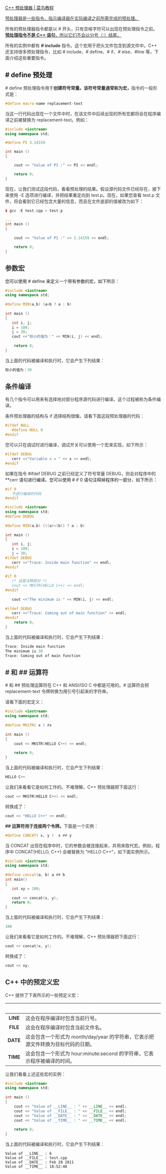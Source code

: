 [C++ 预处理器 | 菜鸟教程](https://www.runoob.com/cplusplus/cpp-preprocessor.html)

<u><font style="color:rgb(51, 51, 51);">预处理器是一些指令，指示编译器在实际编译之前所需完成的预处理。</font></u>

<font style="color:rgb(51, 51, 51);">所有的预处理器指令都是以 # 开头，只有空格字符可以出现在预处理指令之前。</font>**<u><font style="color:rgb(51, 51, 51);">预处理指令不是 C++ 语句</font></u>**<u><font style="color:rgb(51, 51, 51);">，所以它们不会以分号（;）结尾。</font></u>

<font style="color:rgb(51, 51, 51);">所有的实例中都有 </font>**<font style="color:rgb(51, 51, 51);"># include</font>**<font style="color:rgb(51, 51, 51);"> 指令。这个宏用于把头文件包含到源文件中。C++ 还支持很多预处理指令，比如 # include、# define、# if、# else、#line 等，下面介绍这些重要指令。</font>

## # define 预处理
<font style="color:rgb(51, 51, 51);"># define 预处理指令用于</font>**<font style="color:rgb(51, 51, 51);">创建符号常量。该符号常量通常称为宏，</font>**<font style="color:rgb(51, 51, 51);">指令的一般形式是：</font>

```cpp
#define macro-name replacement-text 
```

<font style="color:rgb(51, 51, 51);">当这一行代码出现在一个文件中时，在该文件中后续出现的所有宏都将会在程序编译之前被替换为 replacement-text。例如：</font>

```cpp
#include <iostream>
using namespace std;

#define PI 3.14159

int main ()
{

    cout << "Value of PI :" << PI << endl; 

    return 0;
}
```

<font style="color:rgb(51, 51, 51);">现在，让我们测试这段代码，看看预处理的结果。假设源代码文件已经存在，接下来使用 -E 选项进行编译，并把结果重定向到 test.p。现在，如果您查看 test.p 文件，将会看到它已经包含大量的信息，而且在文件底部的值被改为如下：</font>

```cpp
$ gcc -E test.cpp > test.p

...
int main ()
{
 
    cout << "Value of PI :" << 3.14159 << endl; 

    return 0;
}

```

## <font style="color:rgb(51, 51, 51);">参数宏</font>
您可以使用 # define 来定义一个带有参数的宏，如下所示：

```cpp
#include <iostream>
using namespace std;
 
#define MIN(a,b) (a<b ? a : b)
 
int main ()
{
   int i, j;
   i = 100;
   j = 30;
   cout <<"较小的值为：" << MIN(i, j) << endl;
 
    return 0;
}
```

<font style="color:rgb(51, 51, 51);">当上面的代码被编译和执行时，它会产生下列结果：</font>

```cpp
较小的值为：30
```

## <font style="color:rgb(51, 51, 51);">条件编译</font>
<font style="color:rgb(51, 51, 51);">有几个指令可以用来有选择地对部分程序源代码进行编译。这个过程被称为条件编译。</font>

<font style="color:rgb(51, 51, 51);">条件预处理器的结构与 if 选择结构很像。请看下面这段预处理器的代码：</font>

```cpp
#ifdef NULL
   #define NULL 0
#endif
```

<font style="color:rgb(51, 51, 51);">您可以只在调试时进行编译，调试开关可以使用一个宏来实现，如下所示：</font>

```cpp
#ifdef DEBUG
   cerr <<"Variable x = " << x << endl;
#endif
```

<font style="color:rgb(51, 51, 51);">如果在指令 #ifdef DEBUG 之前已经定义了符号常量 DEBUG，则会对程序中的</font><font style="color:rgb(51, 51, 51);"> </font>**<font style="color:rgb(51, 51, 51);">cerr</font> 语句进行编译。您可以使用 # if 0 语句注释掉程序的一部分，如下所示：

```cpp
#if 0
   不进行编译的代码
#endif
```

```cpp
#include <iostream>
using namespace std;
#define DEBUG
 
#define MIN(a,b) (((a)<(b)) ? a : b)
 
int main ()
{
   int i, j;
   i = 100;
   j = 30;
#ifdef DEBUG
   cerr <<"Trace: Inside main function" << endl;
#endif
 
#if 0
   /* 这是注释部分 */
   cout << MKSTR(HELLO C++) << endl;
#endif
 
   cout <<"The minimum is " << MIN(i, j) << endl;
 
#ifdef DEBUG
   cerr <<"Trace: Coming out of main function" << endl;
#endif
    return 0;
}
```

<font style="color:rgb(51, 51, 51);">当上面的代码被编译和执行时，它会产生下列结果：</font>

```cpp
Trace: Inside main function
The minimum is 30
Trace: Coming out of main function
```

## <font style="color:rgb(51, 51, 51);"># 和 ## 运算符</font>
<font style="color:rgb(51, 51, 51);"># 和 ## 预处理运算符在 C++ 和 ANSI/ISO C 中都是可用的。# 运算符会把 replacement-text 令牌转换为用引号引起来的字符串。</font>

<font style="color:rgb(51, 51, 51);">请看下面的宏定义：</font>

```cpp
#include <iostream>
using namespace std;
 
#define MKSTR( x ) #x
 
int main ()
{
    cout << MKSTR(HELLO C++) << endl;
 
    return 0;
}
```

<font style="color:rgb(51, 51, 51);">当上面的代码被编译和执行时，它会产生下列结果：</font>

```cpp
HELLO C++
```

<font style="color:rgb(51, 51, 51);">让我们来看看它是如何工作的。不难理解，C++ 预处理器把下面这行：</font>

```cpp
cout << MKSTR(HELLO C++) << endl;
```

<font style="color:rgb(51, 51, 51);">转换成了：</font>

```cpp
cout << "HELLO C++" << endl;
```

**<font style="color:rgb(51, 51, 51);">## 运算符用于连接两个令牌。</font>**<font style="color:rgb(51, 51, 51);">下面是一个实例：</font>

```cpp
#define CONCAT( x, y )  x ## y
```

<font style="color:rgb(51, 51, 51);">当 CONCAT 出现在程序中时，它的参数会被连接起来，并用来取代宏。例如，程序中 CONCAT(HELLO, C++) 会被替换为 "HELLO C++"，如下面实例所示。</font>

```cpp
#include <iostream>
using namespace std;
 
#define concat(a, b) a ## b
int main()
{
   int xy = 100;
   
   cout << concat(x, y);
   return 0;
}
```

<font style="color:rgb(51, 51, 51);">当上面的代码被编译和执行时，它会产生下列结果：</font>

```cpp
100
```

<font style="color:rgb(51, 51, 51);">让我们来看看它是如何工作的。不难理解，C++ 预处理器把下面这行：</font>

```cpp
cout << concat(x, y);
```

<font style="color:rgb(51, 51, 51);">转换成了：</font>

```cpp
cout << xy;
```

## <font style="color:rgb(51, 51, 51);">C++ 中的预定义宏</font>
<font style="color:rgb(51, 51, 51);">C++ 提供了下表所示的一些预定义宏：</font>

| <font style="color:rgb(255, 255, 255);">宏</font> | <font style="color:rgb(255, 255, 255);">描述</font> |
| :---: | --- |
| <font style="color:rgb(51, 51, 51);">__LINE__</font> | <font style="color:rgb(51, 51, 51);">这会在程序编译时包含当前行号。</font> |
| <font style="color:rgb(51, 51, 51);">__FILE__</font> | <font style="color:rgb(51, 51, 51);">这会在程序编译时包含当前文件名。</font> |
| <font style="color:rgb(51, 51, 51);">__DATE__</font> | <font style="color:rgb(51, 51, 51);">这会包含一个形式为 month/day/year 的字符串，它表示把源文件转换为目标代码的日期。</font> |
| <font style="color:rgb(51, 51, 51);">__TIME__</font> | <font style="color:rgb(51, 51, 51);">这会包含一个形式为 hour:minute:second 的字符串，它表示程序被编译的时间。</font> |


<font style="color:rgb(51, 51, 51);">让我们看看上述这些宏的实例：</font>

```cpp
#include <iostream>
using namespace std;
 
int main ()
{
    cout << "Value of __LINE__ : " << __LINE__ << endl;
    cout << "Value of __FILE__ : " << __FILE__ << endl;
    cout << "Value of __DATE__ : " << __DATE__ << endl;
    cout << "Value of __TIME__ : " << __TIME__ << endl;
 
    return 0;
}
```

<font style="color:rgb(51, 51, 51);">当上面的代码被编译和执行时，它会产生下列结果：</font>

```plain
Value of __LINE__ : 6
Value of __FILE__ : test.cpp
Value of __DATE__ : Feb 28 2011
Value of __TIME__ : 18:52:48
```

